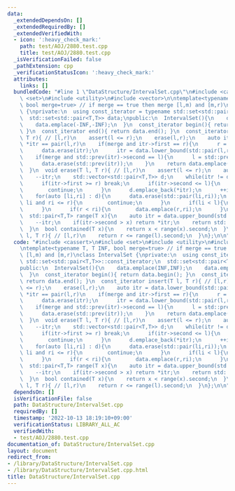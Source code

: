 ```yaml
---
data:
  _extendedDependsOn: []
  _extendedRequiredBy: []
  _extendedVerifiedWith:
  - icon: ':heavy_check_mark:'
    path: test/AOJ/2880.test.cpp
    title: test/AOJ/2880.test.cpp
  _isVerificationFailed: false
  _pathExtension: cpp
  _verificationStatusIcon: ':heavy_check_mark:'
  attributes:
    links: []
  bundledCode: "#line 1 \"DataStructure/IntervalSet.cpp\"\n#include <cassert>\n#include\
    \ <set>\n#include <utility>\n#include <vector>\n\ntemplate<typename T, T INF,\
    \ bool merge=true> // if merge == true then merge [l,m) and [m,r)\nclass IntervalSet\
    \ {\nprivate:\n  using const_iterator = typename std::set<std::pair<T,T>>::const_iterator;\n\
    \  std::set<std::pair<T,T>> data;\npublic:\n  IntervalSet(){\n    data.emplace(INF,INF);\n\
    \    data.emplace(-INF,-INF);\n  }\n  const_iterator begin(){ return data.begin();\
    \ }\n  const_iterator end(){ return data.end(); }\n  const_iterator insert(T l,\
    \ T r){ // [l,r)\n    assert(l <= r);\n    erase(l,r);\n    auto itr = data.lower_bound(std::pair(l,r));//\
    \ *itr == pair(l,r)\n    if(merge and itr->first == r){\n      r = itr->second;\n\
    \      data.erase(itr);\n      itr = data.lower_bound(std::pair(l,r));\n    }\n\
    \    if(merge and std::prev(itr)->second == l){\n      l = std::prev(itr)->first;\n\
    \      data.erase(std::prev(itr));\n    }\n    return data.emplace(l,r).first;\n\
    \  }\n  void erase(T l, T r){ // [l,r)\n    assert(l <= r);\n    auto itr = data.lower_bound(std::pair(l,r));\n\
    \    --itr;\n    std::vector<std::pair<T,T>> d;\n    while(itr != data.end()){\n\
    \      if(itr->first >= r) break;\n      if(itr->second <= l){\n        ++itr;\n\
    \        continue;\n      }\n      d.emplace_back(*itr);\n      ++itr;\n    }\n\
    \    for(auto [li,ri] : d){\n      data.erase(std::pair(li,ri));\n      if(l <=\
    \ li and ri <= r){\n        continue;\n      }\n      if(li < l){\n        data.emplace(li,l);\n\
    \      }\n      if(r < ri){\n        data.emplace(r,ri);\n      }\n    }\n  }\n\
    \  std::pair<T,T> range(T x){\n    auto itr = data.upper_bound(std::pair(x,INF));\n\
    \    --itr;\n    if(itr->second > x) return *itr;\n    return std::pair(x,x);\n\
    \  }\n  bool contained(T x){\n    return x < range(x).second;\n  }\n  bool contained(T\
    \ l, T r){ // [l,r)\n    return r <= range(l).second;\n  }\n};\n\n"
  code: "#include <cassert>\n#include <set>\n#include <utility>\n#include <vector>\n\
    \ntemplate<typename T, T INF, bool merge=true> // if merge == true then merge\
    \ [l,m) and [m,r)\nclass IntervalSet {\nprivate:\n  using const_iterator = typename\
    \ std::set<std::pair<T,T>>::const_iterator;\n  std::set<std::pair<T,T>> data;\n\
    public:\n  IntervalSet(){\n    data.emplace(INF,INF);\n    data.emplace(-INF,-INF);\n\
    \  }\n  const_iterator begin(){ return data.begin(); }\n  const_iterator end(){\
    \ return data.end(); }\n  const_iterator insert(T l, T r){ // [l,r)\n    assert(l\
    \ <= r);\n    erase(l,r);\n    auto itr = data.lower_bound(std::pair(l,r));//\
    \ *itr == pair(l,r)\n    if(merge and itr->first == r){\n      r = itr->second;\n\
    \      data.erase(itr);\n      itr = data.lower_bound(std::pair(l,r));\n    }\n\
    \    if(merge and std::prev(itr)->second == l){\n      l = std::prev(itr)->first;\n\
    \      data.erase(std::prev(itr));\n    }\n    return data.emplace(l,r).first;\n\
    \  }\n  void erase(T l, T r){ // [l,r)\n    assert(l <= r);\n    auto itr = data.lower_bound(std::pair(l,r));\n\
    \    --itr;\n    std::vector<std::pair<T,T>> d;\n    while(itr != data.end()){\n\
    \      if(itr->first >= r) break;\n      if(itr->second <= l){\n        ++itr;\n\
    \        continue;\n      }\n      d.emplace_back(*itr);\n      ++itr;\n    }\n\
    \    for(auto [li,ri] : d){\n      data.erase(std::pair(li,ri));\n      if(l <=\
    \ li and ri <= r){\n        continue;\n      }\n      if(li < l){\n        data.emplace(li,l);\n\
    \      }\n      if(r < ri){\n        data.emplace(r,ri);\n      }\n    }\n  }\n\
    \  std::pair<T,T> range(T x){\n    auto itr = data.upper_bound(std::pair(x,INF));\n\
    \    --itr;\n    if(itr->second > x) return *itr;\n    return std::pair(x,x);\n\
    \  }\n  bool contained(T x){\n    return x < range(x).second;\n  }\n  bool contained(T\
    \ l, T r){ // [l,r)\n    return r <= range(l).second;\n  }\n};\n\n"
  dependsOn: []
  isVerificationFile: false
  path: DataStructure/IntervalSet.cpp
  requiredBy: []
  timestamp: '2022-10-13 18:19:10+09:00'
  verificationStatus: LIBRARY_ALL_AC
  verifiedWith:
  - test/AOJ/2880.test.cpp
documentation_of: DataStructure/IntervalSet.cpp
layout: document
redirect_from:
- /library/DataStructure/IntervalSet.cpp
- /library/DataStructure/IntervalSet.cpp.html
title: DataStructure/IntervalSet.cpp
---
```

